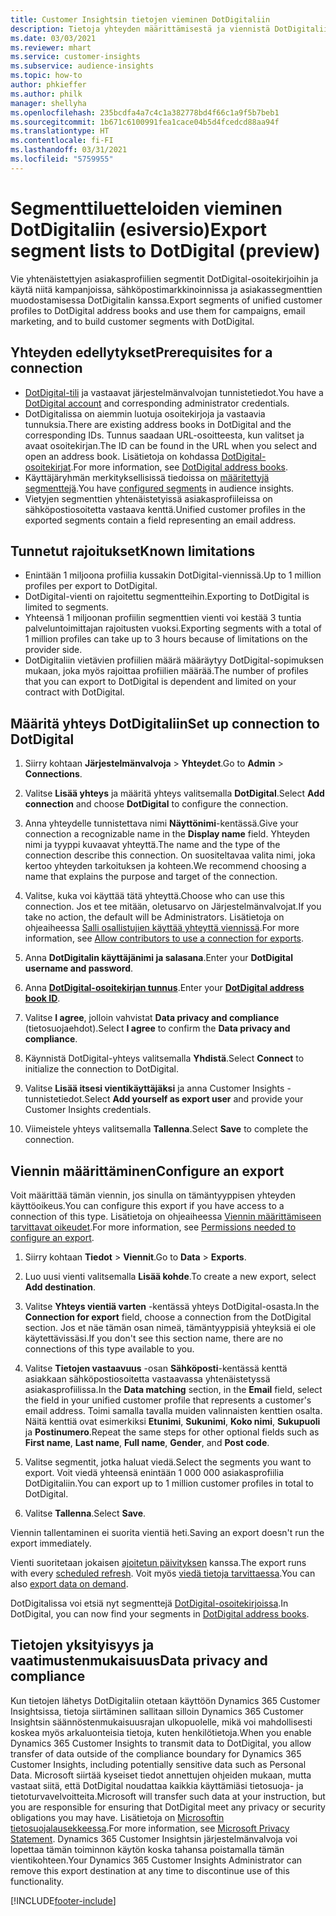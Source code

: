 ```yaml
---
title: Customer Insightsin tietojen vieminen DotDigitaliin
description: Tietoja yhteyden määrittämisestä ja viennistä DotDigitaliin.
ms.date: 03/03/2021
ms.reviewer: mhart
ms.service: customer-insights
ms.subservice: audience-insights
ms.topic: how-to
author: phkieffer
ms.author: philk
manager: shellyha
ms.openlocfilehash: 235bcdfa4a7c4c1a382778bd4f66c1a9f5b7beb1
ms.sourcegitcommit: 1b671c6100991fea1cace04b5d4fcedcd88aa94f
ms.translationtype: HT
ms.contentlocale: fi-FI
ms.lasthandoff: 03/31/2021
ms.locfileid: "5759955"
---
```

# <a name="export-segment-lists-to-dotdigital-preview"></a><span data-ttu-id="6378c-103">Segmenttiluetteloiden vieminen DotDigitaliin (esiversio)</span><span class="sxs-lookup"><span data-stu-id="6378c-103">Export segment lists to DotDigital (preview)</span></span>

<span data-ttu-id="6378c-104">Vie yhtenäistettyjen asiakasprofiilien segmentit DotDigital-osoitekirjoihin ja käytä niitä kampanjoissa, sähköpostimarkkinoinnissa ja asiakassegmenttien muodostamisessa DotDigitalin kanssa.</span><span class="sxs-lookup"><span data-stu-id="6378c-104">Export segments of unified customer profiles to DotDigital address books and use them for campaigns, email marketing, and to build customer segments with DotDigital.</span></span> 

## <a name="prerequisites-for-a-connection"></a><span data-ttu-id="6378c-105">Yhteyden edellytykset</span><span class="sxs-lookup"><span data-stu-id="6378c-105">Prerequisites for a connection</span></span>

-   <span data-ttu-id="6378c-106">[DotDigital-tili](https://dotdigital.com/) ja vastaavat järjestelmänvalvojan tunnistetiedot.</span><span class="sxs-lookup"><span data-stu-id="6378c-106">You have a [DotDigital account](https://dotdigital.com/) and corresponding administrator credentials.</span></span>
-   <span data-ttu-id="6378c-107">DotDigitalissa on aiemmin luotuja osoitekirjoja ja vastaavia tunnuksia.</span><span class="sxs-lookup"><span data-stu-id="6378c-107">There are existing address books in DotDigital and the corresponding IDs.</span></span> <span data-ttu-id="6378c-108">Tunnus saadaan URL-osoitteesta, kun valitset ja avaat osoitekirjan.</span><span class="sxs-lookup"><span data-stu-id="6378c-108">The ID can be found in the URL when you select and open an address book.</span></span> <span data-ttu-id="6378c-109">Lisätietoja on kohdassa [DotDigital-osoitekirjat](https://support.dotdigital.com/hc/articles/212211968-Creating-an-address-book).</span><span class="sxs-lookup"><span data-stu-id="6378c-109">For more information, see [DotDigital address books](https://support.dotdigital.com/hc/articles/212211968-Creating-an-address-book).</span></span>
-   <span data-ttu-id="6378c-110">Käyttäjäryhmän merkityksellisissä tiedoissa on [määritettyjä segmenttejä](segments.md).</span><span class="sxs-lookup"><span data-stu-id="6378c-110">You have [configured segments](segments.md) in audience insights.</span></span>
-   <span data-ttu-id="6378c-111">Vietyjen segmenttien yhtenäistetyissä asiakasprofiileissa on sähköpostiosoitetta vastaava kenttä.</span><span class="sxs-lookup"><span data-stu-id="6378c-111">Unified customer profiles in the exported segments contain a field representing an email address.</span></span>

## <a name="known-limitations"></a><span data-ttu-id="6378c-112">Tunnetut rajoitukset</span><span class="sxs-lookup"><span data-stu-id="6378c-112">Known limitations</span></span>

- <span data-ttu-id="6378c-113">Enintään 1 miljoona profiilia kussakin DotDigital-viennissä.</span><span class="sxs-lookup"><span data-stu-id="6378c-113">Up to 1 million profiles per export to DotDigital.</span></span>
- <span data-ttu-id="6378c-114">DotDigital-vienti on rajoitettu segmentteihin.</span><span class="sxs-lookup"><span data-stu-id="6378c-114">Exporting to DotDigital is limited to segments.</span></span>
- <span data-ttu-id="6378c-115">Yhteensä 1 miljoonan profiilin segmenttien vienti voi kestää 3 tuntia palveluntoimittajan rajoitusten vuoksi.</span><span class="sxs-lookup"><span data-stu-id="6378c-115">Exporting segments with a total of 1 million profiles can take up to 3 hours because of limitations on the provider side.</span></span> 
- <span data-ttu-id="6378c-116">DotDigitaliin vietävien profiilien määrä määräytyy DotDigital-sopimuksen mukaan, joka myös rajoittaa profiilien määrää.</span><span class="sxs-lookup"><span data-stu-id="6378c-116">The number of profiles that you can export to DotDigital is dependent and limited on your contract with DotDigital.</span></span>

## <a name="set-up-connection-to-dotdigital"></a><span data-ttu-id="6378c-117">Määritä yhteys DotDigitaliin</span><span class="sxs-lookup"><span data-stu-id="6378c-117">Set up connection to DotDigital</span></span>

1. <span data-ttu-id="6378c-118">Siirry kohtaan **Järjestelmänvalvoja** > **Yhteydet**.</span><span class="sxs-lookup"><span data-stu-id="6378c-118">Go to **Admin** > **Connections**.</span></span>

1. <span data-ttu-id="6378c-119">Valitse **Lisää yhteys** ja määritä yhteys valitsemalla **DotDigital**.</span><span class="sxs-lookup"><span data-stu-id="6378c-119">Select **Add connection** and choose **DotDigital** to configure the connection.</span></span>

1. <span data-ttu-id="6378c-120">Anna yhteydelle tunnistettava nimi **Näyttönimi**-kentässä.</span><span class="sxs-lookup"><span data-stu-id="6378c-120">Give your connection a recognizable name in the **Display name** field.</span></span> <span data-ttu-id="6378c-121">Yhteyden nimi ja tyyppi kuvaavat yhteyttä.</span><span class="sxs-lookup"><span data-stu-id="6378c-121">The name and the type of the connection describe this connection.</span></span> <span data-ttu-id="6378c-122">On suositeltavaa valita nimi, joka kertoo yhteyden tarkoituksen ja kohteen.</span><span class="sxs-lookup"><span data-stu-id="6378c-122">We recommend choosing a name that explains the purpose and target of the connection.</span></span>

1. <span data-ttu-id="6378c-123">Valitse, kuka voi käyttää tätä yhteyttä.</span><span class="sxs-lookup"><span data-stu-id="6378c-123">Choose who can use this connection.</span></span> <span data-ttu-id="6378c-124">Jos et tee mitään, oletusarvo on Järjestelmänvalvojat.</span><span class="sxs-lookup"><span data-stu-id="6378c-124">If you take no action, the default will be Administrators.</span></span> <span data-ttu-id="6378c-125">Lisätietoja on ohjeaiheessa [Salli osallistujien käyttää yhteyttä viennissä](connections.md#allow-contributors-to-use-a-connection-for-exports).</span><span class="sxs-lookup"><span data-stu-id="6378c-125">For more information, see [Allow contributors to use a connection for exports](connections.md#allow-contributors-to-use-a-connection-for-exports).</span></span>

1. <span data-ttu-id="6378c-126">Anna **DotDigitalin käyttäjänimi ja salasana**.</span><span class="sxs-lookup"><span data-stu-id="6378c-126">Enter your **DotDigital username and password**.</span></span>

1. <span data-ttu-id="6378c-127">Anna **[DotDigital-osoitekirjan tunnus](https://support.dotdigital.com/hc/articles/212211968-Creating-an-address-book)**.</span><span class="sxs-lookup"><span data-stu-id="6378c-127">Enter your **[DotDigital address book ID](https://support.dotdigital.com/hc/articles/212211968-Creating-an-address-book)**.</span></span>

1. <span data-ttu-id="6378c-128">Valitse **I agree**, jolloin vahvistat **Data privacy and compliance** (tietosuojaehdot).</span><span class="sxs-lookup"><span data-stu-id="6378c-128">Select **I agree** to confirm the **Data privacy and compliance**.</span></span>

1. <span data-ttu-id="6378c-129">Käynnistä DotDigital-yhteys valitsemalla **Yhdistä**.</span><span class="sxs-lookup"><span data-stu-id="6378c-129">Select **Connect** to initialize the connection to DotDigital.</span></span>

1. <span data-ttu-id="6378c-130">Valitse **Lisää itsesi vientikäyttäjäksi** ja anna Customer Insights -tunnistetiedot.</span><span class="sxs-lookup"><span data-stu-id="6378c-130">Select **Add yourself as export user** and provide your Customer Insights credentials.</span></span>

1. <span data-ttu-id="6378c-131">Viimeistele yhteys valitsemalla **Tallenna**.</span><span class="sxs-lookup"><span data-stu-id="6378c-131">Select **Save** to complete the connection.</span></span> 

## <a name="configure-an-export"></a><span data-ttu-id="6378c-132">Viennin määrittäminen</span><span class="sxs-lookup"><span data-stu-id="6378c-132">Configure an export</span></span>

<span data-ttu-id="6378c-133">Voit määrittää tämän viennin, jos sinulla on tämäntyyppisen yhteyden käyttöoikeus.</span><span class="sxs-lookup"><span data-stu-id="6378c-133">You can configure this export if you have access to a connection of this type.</span></span> <span data-ttu-id="6378c-134">Lisätietoja on ohjeaiheessa [Viennin määrittämiseen tarvittavat oikeudet](export-destinations.md#set-up-a-new-export).</span><span class="sxs-lookup"><span data-stu-id="6378c-134">For more information, see [Permissions needed to configure an export](export-destinations.md#set-up-a-new-export).</span></span>

1. <span data-ttu-id="6378c-135">Siirry kohtaan **Tiedot** > **Viennit**.</span><span class="sxs-lookup"><span data-stu-id="6378c-135">Go to **Data** > **Exports**.</span></span>

1. <span data-ttu-id="6378c-136">Luo uusi vienti valitsemalla **Lisää kohde**.</span><span class="sxs-lookup"><span data-stu-id="6378c-136">To create a new export, select **Add destination**.</span></span>

1. <span data-ttu-id="6378c-137">Valitse **Yhteys vientiä varten** -kentässä yhteys DotDigital-osasta.</span><span class="sxs-lookup"><span data-stu-id="6378c-137">In the **Connection for export** field, choose a connection from the DotDigital section.</span></span> <span data-ttu-id="6378c-138">Jos et näe tämän osan nimeä, tämäntyyppisiä yhteyksiä ei ole käytettävissäsi.</span><span class="sxs-lookup"><span data-stu-id="6378c-138">If you don't see this section name, there are no connections of this type available to you.</span></span>


1. <span data-ttu-id="6378c-139">Valitse **Tietojen vastaavuus** -osan **Sähköposti**-kentässä kenttä asiakkaan sähköpostiosoitetta vastaavassa yhtenäistetyssä asiakasprofiilissa.</span><span class="sxs-lookup"><span data-stu-id="6378c-139">In the **Data matching** section, in the **Email** field, select the field in your unified customer profile that represents a customer's email address.</span></span> <span data-ttu-id="6378c-140">Toimi samalla tavalla muiden valinnaisten kenttien osalta. Näitä kenttiä ovat esimerkiksi **Etunimi**, **Sukunimi**, **Koko nimi**, **Sukupuoli** ja **Postinumero**.</span><span class="sxs-lookup"><span data-stu-id="6378c-140">Repeat the same steps for other optional fields such as **First name**, **Last name**, **Full name**, **Gender**, and **Post code**.</span></span>

1. <span data-ttu-id="6378c-141">Valitse segmentit, jotka haluat viedä.</span><span class="sxs-lookup"><span data-stu-id="6378c-141">Select the segments you want to export.</span></span> <span data-ttu-id="6378c-142">Voit viedä yhteensä enintään 1 000 000 asiakasprofiilia DotDigitaliin.</span><span class="sxs-lookup"><span data-stu-id="6378c-142">You can export up to 1 million customer profiles in total to DotDigital.</span></span>

1. <span data-ttu-id="6378c-143">Valitse **Tallenna**.</span><span class="sxs-lookup"><span data-stu-id="6378c-143">Select **Save**.</span></span>

<span data-ttu-id="6378c-144">Viennin tallentaminen ei suorita vientiä heti.</span><span class="sxs-lookup"><span data-stu-id="6378c-144">Saving an export doesn't run the export immediately.</span></span>

<span data-ttu-id="6378c-145">Vienti suoritetaan jokaisen [ajoitetun päivityksen](system.md#schedule-tab) kanssa.</span><span class="sxs-lookup"><span data-stu-id="6378c-145">The export runs with every [scheduled refresh](system.md#schedule-tab).</span></span> <span data-ttu-id="6378c-146">Voit myös [viedä tietoja tarvittaessa](export-destinations.md#run-exports-on-demand).</span><span class="sxs-lookup"><span data-stu-id="6378c-146">You can also [export data on demand](export-destinations.md#run-exports-on-demand).</span></span> 
 
<span data-ttu-id="6378c-147">DotDigitalissa voi etsiä nyt segmenttejä [DotDigital-osoitekirjoissa](https://support.dotdigital.com/hc/articles/212211968-Creating-an-address-book).</span><span class="sxs-lookup"><span data-stu-id="6378c-147">In DotDigital, you can now find your segments in [DotDigital address books](https://support.dotdigital.com/hc/articles/212211968-Creating-an-address-book).</span></span>


## <a name="data-privacy-and-compliance"></a><span data-ttu-id="6378c-148">Tietojen yksityisyys ja vaatimustenmukaisuus</span><span class="sxs-lookup"><span data-stu-id="6378c-148">Data privacy and compliance</span></span>

<span data-ttu-id="6378c-149">Kun tietojen lähetys DotDigitaliin otetaan käyttöön Dynamics 365 Customer Insightsissa, tietoja siirtäminen sallitaan silloin Dynamics 365 Customer Insightsin säännöstenmukaisuusrajan ulkopuolelle, mikä voi mahdollisesti koskea myös arkaluonteisia tietoja, kuten henkilötietoja.</span><span class="sxs-lookup"><span data-stu-id="6378c-149">When you enable Dynamics 365 Customer Insights to transmit data to DotDigital, you allow transfer of data outside of the compliance boundary for Dynamics 365 Customer Insights, including potentially sensitive data such as Personal Data.</span></span> <span data-ttu-id="6378c-150">Microsoft siirtää kyseiset tiedot annettujen ohjeiden mukaan, mutta vastaat siitä, että DotDigital noudattaa kaikkia käyttämiäsi tietosuoja- ja tietoturvavelvoitteita.</span><span class="sxs-lookup"><span data-stu-id="6378c-150">Microsoft will transfer such data at your instruction, but you are responsible for ensuring that DotDigital meet any privacy or security obligations you may have.</span></span> <span data-ttu-id="6378c-151">Lisätietoja on [Microsoftin tietosuojalausekkeessa](https://go.microsoft.com/fwlink/?linkid=396732).</span><span class="sxs-lookup"><span data-stu-id="6378c-151">For more information, see [Microsoft Privacy Statement](https://go.microsoft.com/fwlink/?linkid=396732).</span></span>
<span data-ttu-id="6378c-152">Dynamics 365 Customer Insightsin järjestelmänvalvoja voi lopettaa tämän toiminnon käytön koska tahansa poistamalla tämän vientikohteen.</span><span class="sxs-lookup"><span data-stu-id="6378c-152">Your Dynamics 365 Customer Insights Administrator can remove this export destination at any time to discontinue use of this functionality.</span></span>


[!INCLUDE[footer-include](../includes/footer-banner.md)]
